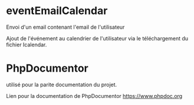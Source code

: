 # eventEmailCalendar

Envoi d'un email contenant l'email de l'utilisateur

Ajout de l'événement  au calendrier de l'utilisateur via   le téléchargement du fichier Icalendar.


# PhpDocumentor

utilisé  pour la parite documentation du projet.

Lien pour la documentation de PhpDocumentor https://www.phpdoc.org

